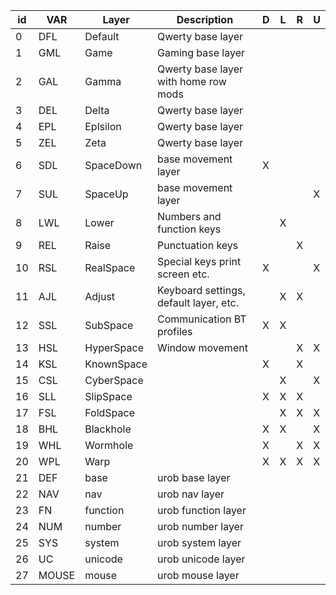 | id  | VAR   | Layer      | Description                            | D   | L   | R   | U   |
| --- | ----- | ---------- | -------------------------------------- | --- | --- | --- | --- |
| 0   | DFL   | Default    | Qwerty base layer                      |     |     |     |     |
| 1   | GML   | Game       | Gaming base layer                      |     |     |     |     |
| 2   | GAL   | Gamma      | Qwerty base layer with home row mods   |     |     |     |     |
| 3   | DEL   | Delta      | Qwerty base layer                      |     |     |     |     |
| 4   | EPL   | Eplsilon   | Qwerty base layer                      |     |     |     |     |
| 5   | ZEL   | Zeta       | Qwerty base layer                      |     |     |     |     |
| 6   | SDL   | SpaceDown  | base movement layer                    | X   |     |     |     |
| 7   | SUL   | SpaceUp    | base movement layer                    |     |     |     | X   |
| 8   | LWL   | Lower      | Numbers and function keys              |     | X   |     |     |
| 9   | REL   | Raise      | Punctuation keys                       |     |     | X   |     |
| 10  | RSL   | RealSpace  | Special keys print screen etc.         | X   |     |     | X   |
| 11  | AJL   | Adjust     | Keyboard settings, default layer, etc. |     | X   | X   |     |
| 12  | SSL   | SubSpace   | Communication BT profiles              | X   | X   |     |     |
| 13  | HSL   | HyperSpace | Window movement                        |     |     | X   | X   |
| 14  | KSL   | KnownSpace |                                        | X   |     | X   |     |
| 15  | CSL   | CyberSpace |                                        |     | X   |     | X   |
| 16  | SLL   | SlipSpace  |                                        | X   | X   | X   |     |
| 17  | FSL   | FoldSpace  |                                        |     | X   | X   | X   |
| 18  | BHL   | Blackhole  |                                        | X   | X   |     | X   |
| 19  | WHL   | Wormhole   |                                        | X   |     | X   | X   |
| 20  | WPL   | Warp       |                                        | X   | X   | X   | X   |
| 21  | DEF   | base       | urob base layer                        |     |     |     |     |
| 22  | NAV   | nav        | urob nav layer                         |     |     |     |     |
| 23  | FN    | function   | urob function layer                    |     |     |     |     |
| 24  | NUM   | number     | urob number layer                      |     |     |     |     |
| 25  | SYS   | system     | urob system layer                      |     |     |     |     |
| 26  | UC    | unicode    | urob unicode layer                     |     |     |     |     |
| 27  | MOUSE | mouse      | urob mouse layer                       |     |     |     |     |
